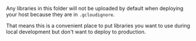 Any libraries in this folder will not be uploaded by default when deploying your host because they are in `.gcloudignore`.

That means this is a convenient place to put libraries you want to use during local development but don't want to deploy to production.